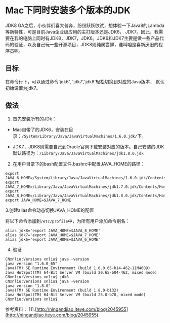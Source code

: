 # Mac下同时安装多个版本的JDK

JDK8 GA之后，小伙伴们喜大普奔，纷纷跃跃欲试，想体验一下Java8的Lambda等新特性，可是目前Java企业级应用的主打版本还是JDK6， JDK7。因此，我需要在我的电脑上同时有JDK8，JDK7，JDK6。JDK6和JDK7主要是做一些产品代码的验证，以及自己玩一些开源项目，JDK8则纯属尝鲜，谁叫咱是喜新厌旧的程序员呢。 

## 目标 

在命令行下，可以通过命令'jdk6', 'jdk7','jdk8'轻松切换到对应的Java版本， 默认初始设置为jdk7。 

## 做法 

1. 首先安装所有的JDk： 

* Mac自带了的JDK6，安装在目录：`/System/Library/Java/JavaVirtualMachines/1.6.0.jdk/`下。 

* JDK7，JDK8则需要自己到Oracle官网下载安装对应的版本。自己安装的JDK默认路径为：`/Library/Java/JavaVirtualMachines/jdk1.8.0.jdk `

2. 在用户目录下的bash配置文件.bashrc中配置JAVA_HOME的路径： 

```
export JAVA_6_HOME=/System/Library/Java/JavaVirtualMachines/1.6.0.jdk/Contents/Home
export JAVA_7_HOME=/Library/Java/JavaVirtualMachines/jdk1.7.0.jdk/Contents/Home
export JAVA_8_HOME=/Library/Java/JavaVirtualMachines/jdk1.8.0.jdk/Contents/Home
export JAVA_HOME=$JAVA_7_HOME
```

3.创建alias命令动态切换JAVA_HOME的配置 

将以下命令添加到`/etc/profile`中，为所有用户添加命令别名：

```
alias jdk8='export JAVA_HOME=$JAVA_8_HOME'
alias jdk7='export JAVA_HOME=$JAVA_7_HOME'
alias jdk6='export JAVA_HOME=$JAVA_6_HOME'
```

4. 验证

```
CNxnliu:Versions xnliu$ java -version
java version "1.6.0_65"
Java(TM) SE Runtime Environment (build 1.6.0_65-b14-462-11M4609)
Java HotSpot(TM) 64-Bit Server VM (build 20.65-b04-462, mixed mode)
CNxnliu:Versions xnliu$ jdk8
CNxnliu:Versions xnliu$ java -version
java version "1.8.0"
Java(TM) SE Runtime Environment (build 1.8.0-b132)
Java HotSpot(TM) 64-Bit Server VM (build 25.0-b70, mixed mode)
CNxnliu:Versions xnliu$
```

参考资料：
[1].[http://ningandjiao.iteye.com/blog/2045955](http://ningandjiao.iteye.com/blog/2045955)